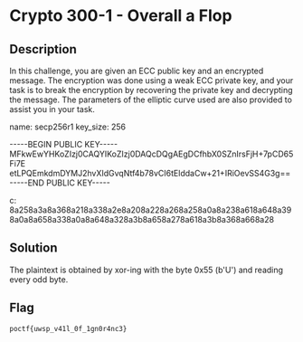 # Crypto 300-1 - Overall a Flop                   
## Description
In this challenge, you are given an ECC public key and an encrypted message. The encryption was done using a weak ECC private key, and your task is to break the encryption by recovering the private key and decrypting the message. The parameters of the elliptic curve used are also provided to assist you in your task.

name: secp256r1
key_size: 256

-----BEGIN PUBLIC KEY-----
MFkwEwYHKoZIzj0CAQYIKoZIzj0DAQcDQgAEgDCfhbX0SZnIrsFjH+7pCD65Fi7E
etLPQEmkdmDYMJ2hvXIdGvqNtf4b78vCI6tElddaCw+21+IRiOevSS4G3g==
-----END PUBLIC KEY-----

c: 8a258a3a8a368a218a338a2e8a208a228a268a258a0a8a238a618a648a398a0a8a658a338a0a8a648a328a3b8a658a278a618a3b8a368a668a28

## Solution
The plaintext is obtained by xor-ing with the byte 0x55 (b'U') and reading every odd byte.

## Flag
`poctf{uwsp_v41l_0f_1gn0r4nc3}`